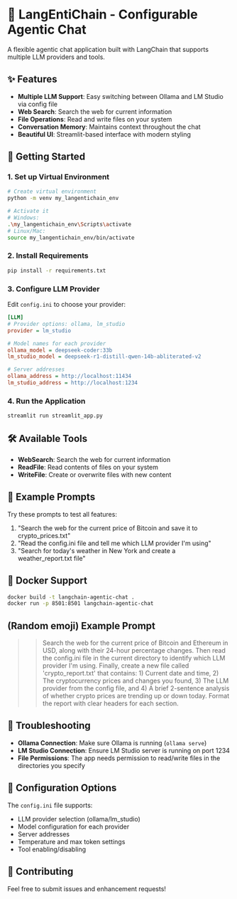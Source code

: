 # 🧠 LangEntiChain - Configurable Agentic Chat

A flexible agentic chat application built with LangChain that supports multiple LLM providers and tools.

## ✨ Features

- **Multiple LLM Support**: Easy switching between Ollama and LM Studio via config file
- **Web Search**: Search the web for current information
- **File Operations**: Read and write files on your system
- **Conversation Memory**: Maintains context throughout the chat
- **Beautiful UI**: Streamlit-based interface with modern styling

## 🚀 Getting Started

### 1. Set up Virtual Environment

```bash
# Create virtual environment
python -m venv my_langentichain_env

# Activate it
# Windows:
.\my_langentichain_env\Scripts\activate
# Linux/Mac:
source my_langentichain_env/bin/activate
```

### 2. Install Requirements

```bash
pip install -r requirements.txt
```

### 3. Configure LLM Provider

Edit `config.ini` to choose your provider:

```ini
[LLM]
# Provider options: ollama, lm_studio
provider = lm_studio

# Model names for each provider
ollama_model = deepseek-coder:33b
lm_studio_model = deepseek-r1-distill-qwen-14b-abliterated-v2

# Server addresses
ollama_address = http://localhost:11434
lm_studio_address = http://localhost:1234
```

### 4. Run the Application

```bash
streamlit run streamlit_app.py
```

## 🛠️ Available Tools

- **WebSearch**: Search the web for current information
- **ReadFile**: Read contents of files on your system
- **WriteFile**: Create or overwrite files with new content

## 📝 Example Prompts

Try these prompts to test all features:

1. "Search the web for the current price of Bitcoin and save it to crypto_prices.txt"
2. "Read the config.ini file and tell me which LLM provider I'm using"
3. "Search for today's weather in New York and create a weather_report.txt file"

## 🐳 Docker Support

```bash
docker build -t langchain-agentic-chat .
docker run -p 8501:8501 langchain-agentic-chat
```

## (Random emoji) Example Prompt

>> Search the web for the current price of Bitcoin and Ethereum in USD, along with their 24-hour percentage changes. Then read the config.ini file in the current directory to identify which LLM provider I'm using. Finally, create a new file called 'crypto_report.txt' that contains: 1) Current date and time, 2) The cryptocurrency prices and changes you found, 3) The LLM provider from the config file, and 4) A brief 2-sentence analysis of whether crypto prices are trending up or down today. Format the report with clear headers for each section.

## 🔧 Troubleshooting

- **Ollama Connection**: Make sure Ollama is running (`ollama serve`)
- **LM Studio Connection**: Ensure LM Studio server is running on port 1234
- **File Permissions**: The app needs permission to read/write files in the directories you specify

## 📄 Configuration Options

The `config.ini` file supports:

- LLM provider selection (ollama/lm_studio)
- Model configuration for each provider
- Server addresses
- Temperature and max token settings
- Tool enabling/disabling

## 🤝 Contributing

Feel free to submit issues and enhancement requests!
